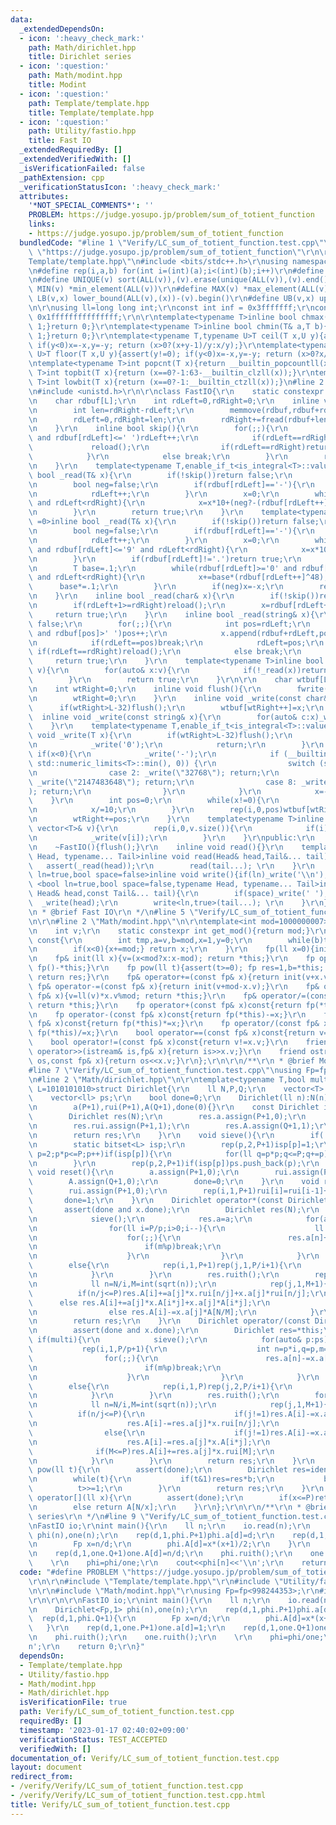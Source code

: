 ```yaml
---
data:
  _extendedDependsOn:
  - icon: ':heavy_check_mark:'
    path: Math/dirichlet.hpp
    title: Dirichlet series
  - icon: ':question:'
    path: Math/modint.hpp
    title: Modint
  - icon: ':question:'
    path: Template/template.hpp
    title: Template/template.hpp
  - icon: ':question:'
    path: Utility/fastio.hpp
    title: Fast IO
  _extendedRequiredBy: []
  _extendedVerifiedWith: []
  _isVerificationFailed: false
  _pathExtension: cpp
  _verificationStatusIcon: ':heavy_check_mark:'
  attributes:
    '*NOT_SPECIAL_COMMENTS*': ''
    PROBLEM: https://judge.yosupo.jp/problem/sum_of_totient_function
    links:
    - https://judge.yosupo.jp/problem/sum_of_totient_function
  bundledCode: "#line 1 \"Verify/LC_sum_of_totient_function.test.cpp\"\n#define PROBLEM\
    \ \"https://judge.yosupo.jp/problem/sum_of_totient_function\"\r\n\r\n#line 1 \"\
    Template/template.hpp\"\n#include <bits/stdc++.h>\r\nusing namespace std;\r\n\r\
    \n#define rep(i,a,b) for(int i=(int)(a);i<(int)(b);i++)\r\n#define ALL(v) (v).begin(),(v).end()\r\
    \n#define UNIQUE(v) sort(ALL(v)),(v).erase(unique(ALL(v)),(v).end())\r\n#define\
    \ MIN(v) *min_element(ALL(v))\r\n#define MAX(v) *max_element(ALL(v))\r\n#define\
    \ LB(v,x) lower_bound(ALL(v),(x))-(v).begin()\r\n#define UB(v,x) upper_bound(ALL(v),(x))-(v).begin()\r\
    \n\r\nusing ll=long long int;\r\nconst int inf = 0x3fffffff;\r\nconst ll INF =\
    \ 0x1fffffffffffffff;\r\n\r\ntemplate<typename T>inline bool chmax(T& a,T b){if(a<b){a=b;return\
    \ 1;}return 0;}\r\ntemplate<typename T>inline bool chmin(T& a,T b){if(a>b){a=b;return\
    \ 1;}return 0;}\r\ntemplate<typename T,typename U>T ceil(T x,U y){assert(y!=0);\
    \ if(y<0)x=-x,y=-y; return (x>0?(x+y-1)/y:x/y);}\r\ntemplate<typename T,typename\
    \ U>T floor(T x,U y){assert(y!=0); if(y<0)x=-x,y=-y; return (x>0?x/y:(x-y+1)/y);}\r\
    \ntemplate<typename T>int popcnt(T x){return __builtin_popcountll(x);}\r\ntemplate<typename\
    \ T>int topbit(T x){return (x==0?-1:63-__builtin_clzll(x));}\r\ntemplate<typename\
    \ T>int lowbit(T x){return (x==0?-1:__builtin_ctzll(x));}\n#line 2 \"Utility/fastio.hpp\"\
    \n#include <unistd.h>\r\n\r\nclass FastIO{\r\n    static constexpr int L=1<<16;\r\
    \n    char rdbuf[L];\r\n    int rdLeft=0,rdRight=0;\r\n    inline void reload(){\r\
    \n        int len=rdRight-rdLeft;\r\n        memmove(rdbuf,rdbuf+rdLeft,len);\r\
    \n        rdLeft=0,rdRight=len;\r\n        rdRight+=fread(rdbuf+len,1,L-len,stdin);\r\
    \n    }\r\n    inline bool skip(){\r\n        for(;;){\r\n            while(rdLeft!=rdRight\
    \ and rdbuf[rdLeft]<=' ')rdLeft++;\r\n            if(rdLeft==rdRight){\r\n   \
    \             reload();\r\n                if(rdLeft==rdRight)return false;\r\n\
    \            }\r\n            else break;\r\n        }\r\n        return true;\r\
    \n    }\r\n    template<typename T,enable_if_t<is_integral<T>::value,int> =0>inline\
    \ bool _read(T& x){\r\n        if(!skip())return false;\r\n        if(rdLeft+20>=rdRight)reload();\r\
    \n        bool neg=false;\r\n        if(rdbuf[rdLeft]=='-'){\r\n            neg=true;\r\
    \n            rdLeft++;\r\n        }\r\n        x=0;\r\n        while(rdbuf[rdLeft]>='0'\
    \ and rdLeft<rdRight){\r\n            x=x*10+(neg?-(rdbuf[rdLeft++]^48):(rdbuf[rdLeft++]^48));\r\
    \n        }\r\n        return true;\r\n    }\r\n    template<typename T,enable_if_t<is_floating_point<T>::value,int>\
    \ =0>inline bool _read(T& x){\r\n        if(!skip())return false;\r\n        if(rdLeft+20>=rdRight)reload();\r\
    \n        bool neg=false;\r\n        if(rdbuf[rdLeft]=='-'){\r\n            neg=true;\r\
    \n            rdLeft++;\r\n        }\r\n        x=0;\r\n        while(rdbuf[rdLeft]>='0'\
    \ and rdbuf[rdLeft]<='9' and rdLeft<rdRight){\r\n            x=x*10+(rdbuf[rdLeft++]^48);\r\
    \n        }\r\n        if(rdbuf[rdLeft]!='.')return true;\r\n        rdLeft++;\r\
    \n        T base=.1;\r\n        while(rdbuf[rdLeft]>='0' and rdbuf[rdLeft]<='9'\
    \ and rdLeft<rdRight){\r\n            x+=base*(rdbuf[rdLeft++]^48);\r\n      \
    \      base*=.1;\r\n        }\r\n        if(neg)x=-x;\r\n        return true;\r\
    \n    }\r\n    inline bool _read(char& x){\r\n        if(!skip())return false;\r\
    \n        if(rdLeft+1>=rdRight)reload();\r\n        x=rdbuf[rdLeft++];\r\n   \
    \     return true;\r\n    }\r\n    inline bool _read(string& x){\r\n        if(!skip())return\
    \ false;\r\n        for(;;){\r\n            int pos=rdLeft;\r\n            while(pos<rdRight\
    \ and rdbuf[pos]>' ')pos++;\r\n            x.append(rdbuf+rdLeft,pos-rdLeft);\r\
    \n            if(rdLeft==pos)break;\r\n            rdLeft=pos;\r\n           \
    \ if(rdLeft==rdRight)reload();\r\n            else break;\r\n        }\r\n   \
    \     return true;\r\n    }\r\n    template<typename T>inline bool _read(vector<T>&\
    \ v){\r\n        for(auto& x:v){\r\n            if(!_read(x))return false;\r\n\
    \        }\r\n        return true;\r\n    }\r\n\r\n    char wtbuf[L],tmp[50];\r\
    \n    int wtRight=0;\r\n    inline void flush(){\r\n        fwrite(wtbuf,1,wtRight,stdout);\r\
    \n        wtRight=0;\r\n    }\r\n    inline void _write(const char& x){\r\n  \
    \      if(wtRight>L-32)flush();\r\n        wtbuf[wtRight++]=x;\r\n    }\r\n  \
    \  inline void _write(const string& x){\r\n        for(auto& c:x)_write(c);\r\n\
    \    }\r\n    template<typename T,enable_if_t<is_integral<T>::value,int> =0>inline\
    \ void _write(T x){\r\n        if(wtRight>L-32)flush();\r\n        if(x==0){\r\
    \n            _write('0');\r\n            return;\r\n        }\r\n        else\
    \ if(x<0){\r\n            _write('-');\r\n            if (__builtin_expect(x ==\
    \ std::numeric_limits<T>::min(), 0)) {\r\n                switch (sizeof(x)) {\r\
    \n                case 2: _write(\"32768\"); return;\r\n                case 4:\
    \ _write(\"2147483648\"); return;\r\n                case 8: _write(\"9223372036854775808\"\
    ); return;\r\n                }\r\n            }\r\n            x=-x;\r\n    \
    \    }\r\n        int pos=0;\r\n        while(x!=0){\r\n            tmp[pos++]=char((x%10)|48);\r\
    \n            x/=10;\r\n        }\r\n        rep(i,0,pos)wtbuf[wtRight+i]=tmp[pos-1-i];\r\
    \n        wtRight+=pos;\r\n    }\r\n    template<typename T>inline void _write(const\
    \ vector<T>& v){\r\n        rep(i,0,v.size()){\r\n            if(i)_write(' ');\r\
    \n            _write(v[i]);\r\n        }\r\n    }\r\npublic:\r\n    FastIO(){}\r\
    \n    ~FastIO(){flush();}\r\n    inline void read(){}\r\n    template <typename\
    \ Head, typename... Tail>inline void read(Head& head,Tail&... tail){\r\n     \
    \   assert(_read(head));\r\n        read(tail...); \r\n    }\r\n    template<bool\
    \ ln=true,bool space=false>inline void write(){if(ln)_write('\\n');}\r\n    template\
    \ <bool ln=true,bool space=false,typename Head, typename... Tail>inline void write(const\
    \ Head& head,const Tail&... tail){\r\n        if(space)_write(' ');\r\n      \
    \  _write(head);\r\n        write<ln,true>(tail...); \r\n    }\r\n};\r\n\r\n/**\r\
    \n * @brief Fast IO\r\n */\n#line 5 \"Verify/LC_sum_of_totient_function.test.cpp\"\
    \n\r\n#line 2 \"Math/modint.hpp\"\n\r\ntemplate<int mod=1000000007>struct fp {\r\
    \n    int v;\r\n    static constexpr int get_mod(){return mod;}\r\n    int inv()\
    \ const{\r\n        int tmp,a=v,b=mod,x=1,y=0;\r\n        while(b)tmp=a/b,a-=tmp*b,swap(a,b),x-=tmp*y,swap(x,y);\r\
    \n        if(x<0){x+=mod;} return x;\r\n    }\r\n    fp(ll x=0){init(x%mod+mod);}\r\
    \n    fp& init(ll x){v=(x<mod?x:x-mod); return *this;}\r\n    fp operator-()const{return\
    \ fp()-*this;}\r\n    fp pow(ll t){assert(t>=0); fp res=1,b=*this; while(t){if(t&1)res*=b;b*=b;t>>=1;}\
    \ return res;}\r\n    fp& operator+=(const fp& x){return init(v+x.v);}\r\n   \
    \ fp& operator-=(const fp& x){return init(v+mod-x.v);}\r\n    fp& operator*=(const\
    \ fp& x){v=ll(v)*x.v%mod; return *this;}\r\n    fp& operator/=(const fp& x){v=ll(v)*x.inv()%mod;\
    \ return *this;}\r\n    fp operator+(const fp& x)const{return fp(*this)+=x;}\r\
    \n    fp operator-(const fp& x)const{return fp(*this)-=x;}\r\n    fp operator*(const\
    \ fp& x)const{return fp(*this)*=x;}\r\n    fp operator/(const fp& x)const{return\
    \ fp(*this)/=x;}\r\n    bool operator==(const fp& x)const{return v==x.v;}\r\n\
    \    bool operator!=(const fp& x)const{return v!=x.v;}\r\n    friend istream&\
    \ operator>>(istream& is,fp& x){return is>>x.v;}\r\n    friend ostream& operator<<(ostream&\
    \ os,const fp& x){return os<<x.v;}\r\n};\r\n\r\n/**\r\n * @brief Modint\r\n */\n\
    #line 7 \"Verify/LC_sum_of_totient_function.test.cpp\"\nusing Fp=fp<998244353>;\r\
    \n#line 2 \"Math/dirichlet.hpp\"\n\r\ntemplate<typename T,bool multi,unsigned\
    \ L=1010101010>struct Dirichlet{\r\n    ll N,P,Q;\r\n    vector<T> a,rui,A;\r\n\
    \    vector<ll> ps;\r\n    bool done=0;\r\n    Dirichlet(ll n):N(n),P(min<ll>(L,cbrt(n)*cbrt(n))),Q((n+P-1)/P),\r\
    \n        a(P+1),rui(P+1),A(Q+1),done(0){}\r\n    const Dirichlet ident(){\r\n\
    \        Dirichlet res(N);\r\n        res.a.assign(P+1,0);\r\n        res.a[1]=1;\r\
    \n        res.rui.assign(P+1,1);\r\n        res.A.assign(Q+1,1);\r\n        res.done=1;\r\
    \n        return res;\r\n    }\r\n    void sieve(){\r\n        if(!ps.empty())return;\r\
    \n        static bitset<L> isp;\r\n        rep(p,2,P+1)isp[p]=1;\r\n        for(ll\
    \ p=2;p*p<=P;p++)if(isp[p]){\r\n            for(ll q=p*p;q<=P;q+=p)isp[q]=0;\r\
    \n        }\r\n        rep(p,2,P+1)if(isp[p])ps.push_back(p);\r\n    }\r\n   \
    \ void reset(){\r\n        a.assign(P+1,0);\r\n        rui.assign(P+1,0);\r\n\
    \        A.assign(Q+1,0);\r\n        done=0;\r\n    }\r\n    void ruith(){\r\n\
    \        rui.assign(P+1,0);\r\n        rep(i,1,P+1)rui[i]=rui[i-1]+a[i];\r\n \
    \       done=1;\r\n    }\r\n    Dirichlet operator*(const Dirichlet& x){\r\n \
    \       assert(done and x.done);\r\n        Dirichlet res(N);\r\n        if(multi){\r\
    \n            sieve();\r\n            res.a=a;\r\n            for(auto& p:ps){\r\
    \n                for(ll i=P/p;i>0;i--){\r\n                    ll n=p*i,q=p,m=i;\r\
    \n                    for(;;){\r\n                        res.a[n]+=x.a[q]*res.a[m];\r\
    \n                        if(m%p)break;\r\n                        q*=p,m/=p;\r\
    \n                    }\r\n                }\r\n            }\r\n        }\r\n\
    \        else{\r\n            rep(i,1,P+1)rep(j,1,P/i+1){\r\n                res.a[i*j]+=a[i]*x.a[j];\r\
    \n            }\r\n        }\r\n        res.ruith();\r\n        rep(i,1,Q+1){\r\
    \n            ll n=N/i,M=int(sqrt(n));\r\n            rep(j,1,M+1){\r\n      \
    \          if(n/j<=P)res.A[i]+=a[j]*x.rui[n/j]+x.a[j]*rui[n/j];\r\n          \
    \      else res.A[i]+=a[j]*x.A[i*j]+x.a[j]*A[i*j];\r\n                if(M<=P)res.A[i]-=x.a[j]*rui[M];\r\
    \n                else res.A[i]-=x.a[j]*A[N/M];\r\n            }\r\n        }\r\
    \n        return res;\r\n    }\r\n    Dirichlet operator/(const Dirichlet& x){\r\
    \n        assert(done and x.done);\r\n        Dirichlet res=*this;\r\n       \
    \ if(multi){\r\n            sieve();\r\n            for(auto& p:ps){\r\n     \
    \           rep(i,1,P/p+1){\r\n                    int n=p*i,q=p,m=i;\r\n    \
    \                for(;;){\r\n                        res.a[n]-=x.a[q]*res.a[m];\r\
    \n                        if(m%p)break;\r\n                        q*=p,m/=p;\r\
    \n                    }\r\n                }\r\n            }\r\n        }\r\n\
    \        else{\r\n            rep(i,1,P)rep(j,2,P/i+1){\r\n                res.a[i*j]-=res.a[i]*x.a[j];\r\
    \n            }\r\n        }\r\n        res.ruith();\r\n        for(int i=Q;i>0;i--){\r\
    \n            ll n=N/i,M=int(sqrt(n));\r\n            rep(j,1,M+1){\r\n      \
    \          if(n/j<=P){\r\n                    if(j!=1)res.A[i]-=x.a[j]*res.rui[n/j];\r\
    \n                    res.A[i]-=res.a[j]*x.rui[n/j];\r\n                }\r\n\
    \                else{\r\n                    if(j!=1)res.A[i]-=x.a[j]*res.A[i*j];\r\
    \n                    res.A[i]-=res.a[j]*x.A[i*j];\r\n                }\r\n  \
    \              if(M<=P)res.A[i]+=res.a[j]*x.rui[M];\r\n                else res.A[i]+=res.a[j]*x.A[N/M];\r\
    \n            }\r\n        }\r\n        return res;\r\n    }\r\n    Dirichlet\
    \ pow(ll t){\r\n        assert(done);\r\n        Dirichlet res=ident(),b=*this;\r\
    \n        while(t){\r\n           if(t&1)res=res*b;\r\n           b=b*b;\r\n \
    \          t>>=1;\r\n        }\r\n        return res;\r\n    }\r\n    const T&\
    \ operator[](ll x){\r\n        assert(done);\r\n        if(x<=P)return rui[x];\r\
    \n        else return A[N/x];\r\n    }\r\n};\r\n\r\n/**\r\n * @brief Dirichlet\
    \ series\r\n */\n#line 9 \"Verify/LC_sum_of_totient_function.test.cpp\"\n\r\n\r\
    \nFastIO io;\r\nint main(){\r\n    ll n;\r\n    io.read(n);\r\n    \r\n    Dirichlet<Fp,1>\
    \ phi(n),one(n);\r\n    rep(d,1,phi.P+1)phi.a[d]=d;\r\n    rep(d,1,phi.Q+1){\r\
    \n        Fp x=n/d;\r\n        phi.A[d]=x*(x+1)/2;\r\n    }\r\n    rep(d,1,one.P+1)one.a[d]=1;\r\
    \n    rep(d,1,one.Q+1)one.A[d]=n/d;\r\n    phi.ruith();\r\n    one.ruith();\r\n\
    \    \r\n    phi=phi/one;\r\n    cout<<phi[n]<<'\\n';\r\n    return 0;\r\n}\n"
  code: "#define PROBLEM \"https://judge.yosupo.jp/problem/sum_of_totient_function\"\
    \r\n\r\n#include \"Template/template.hpp\"\r\n#include \"Utility/fastio.hpp\"\r\
    \n\r\n#include \"Math/modint.hpp\"\r\nusing Fp=fp<998244353>;\r\n#include \"Math/dirichlet.hpp\"\
    \r\n\r\n\r\nFastIO io;\r\nint main(){\r\n    ll n;\r\n    io.read(n);\r\n    \r\
    \n    Dirichlet<Fp,1> phi(n),one(n);\r\n    rep(d,1,phi.P+1)phi.a[d]=d;\r\n  \
    \  rep(d,1,phi.Q+1){\r\n        Fp x=n/d;\r\n        phi.A[d]=x*(x+1)/2;\r\n \
    \   }\r\n    rep(d,1,one.P+1)one.a[d]=1;\r\n    rep(d,1,one.Q+1)one.A[d]=n/d;\r\
    \n    phi.ruith();\r\n    one.ruith();\r\n    \r\n    phi=phi/one;\r\n    cout<<phi[n]<<'\\\
    n';\r\n    return 0;\r\n}"
  dependsOn:
  - Template/template.hpp
  - Utility/fastio.hpp
  - Math/modint.hpp
  - Math/dirichlet.hpp
  isVerificationFile: true
  path: Verify/LC_sum_of_totient_function.test.cpp
  requiredBy: []
  timestamp: '2023-01-17 02:40:02+09:00'
  verificationStatus: TEST_ACCEPTED
  verifiedWith: []
documentation_of: Verify/LC_sum_of_totient_function.test.cpp
layout: document
redirect_from:
- /verify/Verify/LC_sum_of_totient_function.test.cpp
- /verify/Verify/LC_sum_of_totient_function.test.cpp.html
title: Verify/LC_sum_of_totient_function.test.cpp
---
```

